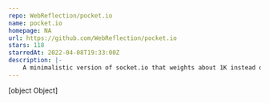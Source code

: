 ```yaml
---
repo: WebReflection/pocket.io
name: pocket.io
homepage: NA
url: https://github.com/WebReflection/pocket.io
stars: 118
starredAt: 2022-04-08T19:33:00Z
description: |-
    A minimalistic version of socket.io that weights about 1K instead of 60K.
---
```


[object Object]
